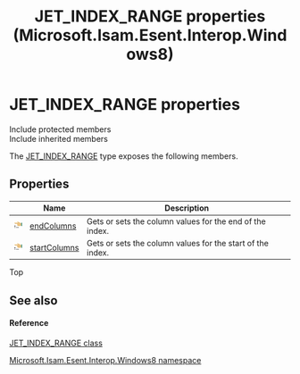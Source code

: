 ﻿---
title: JET_INDEX_RANGE properties (Microsoft.Isam.Esent.Interop.Windows8)
TOCTitle: JET_INDEX_RANGE properties
ms:assetid: Properties.T:Microsoft.Isam.Esent.Interop.Windows8.JET_INDEX_RANGE
ms:mtpsurl: https://msdn.microsoft.com/library/microsoft.isam.esent.interop.windows8.jet_index_range_properties(v=EXCHG.10)
ms:contentKeyID: 55104438
ms.date: 07/30/2014
ms.topic: article
---

# JET_INDEX_RANGE properties

Include protected members  
Include inherited members  

The [JET_INDEX_RANGE](dn335481\(v=exchg.10\).md) type exposes the following members.

## Properties

<table>
<thead>
<tr class="header">
<th> </th>
<th>Name</th>
<th>Description</th>
</tr>
</thead>
<tbody>
<tr class="odd">
<td><img src="../images/dn292128.pubproperty(exchg.10).gif" title="Public property" alt="Public property" /></td>
<td><a href="dn335362(v=exchg.10).md">endColumns</a></td>
<td>Gets or sets the column values for the end of the index.</td>
</tr>
<tr class="even">
<td><img src="../images/dn292128.pubproperty(exchg.10).gif" title="Public property" alt="Public property" /></td>
<td><a href="dn335485(v=exchg.10).md">startColumns</a></td>
<td>Gets or sets the column values for the start of the index.</td>
</tr>
</tbody>
</table>


Top

## See also

#### Reference

[JET_INDEX_RANGE class](dn335481\(v=exchg.10\).md)

[Microsoft.Isam.Esent.Interop.Windows8 namespace](dn335439\(v=exchg.10\).md)

